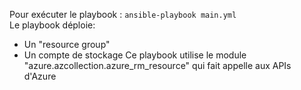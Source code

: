 Pour exécuter le playbook : ```ansible-playbook main.yml```<br/>
Le playbook déploie:<br/>
- Un "resource group"
- Un compte de stockage
Ce playbook utilise le module "azure.azcollection.azure_rm_resource" qui fait appelle aux APIs d'Azure